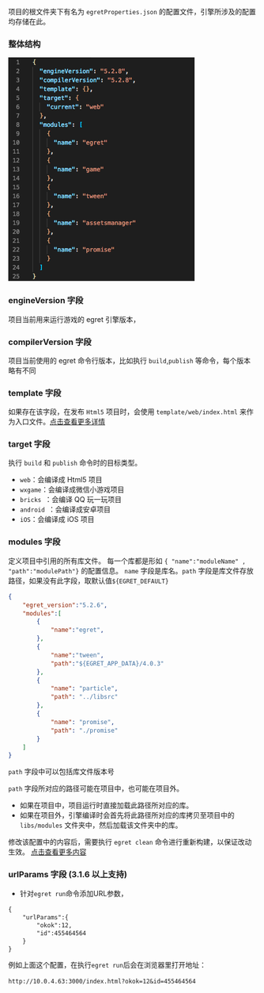 
项目的根文件夹下有名为 ```egretProperties.json``` 的配置文件，引擎所涉及的配置均存储在此。

### 整体结构

![](./p1.png)

### engineVersion 字段

项目当前用来运行游戏的 egret 引擎版本，

### compilerVersion 字段
项目当前使用的 egret 命令行版本，比如执行 `build`,`publish` 等命令，每个版本略有不同

### template 字段
如果存在该字段，在发布 `Html5` 项目时，会使用 `template/web/index.html` 来作为入口文件。[点击查看更多详情](../tempfile/index.html)

### target 字段
执行 `build` 和 `publish` 命令时的目标类型。

* `web`：会编译成 Html5 项目
* `wxgame`：会编译成微信小游戏项目
* `bricks `：会编译 QQ 玩一玩项目
* `android `：会编译成安卓项目
* `iOS`：会编译成 iOS 项目

### modules 字段
定义项目中引用的所有库文件。
每一个库都是形如 ```{ "name":"moduleName" , "path":"modulePath"}``` 的配置信息。
```name``` 字段是库名。```path``` 字段是库文件存放路径，如果没有此字段，取默认值```${EGRET_DEFAULT}```

``` json
{
	"egret_version":"5.2.6",
	"modules":[
		{
			"name":"egret",
		},
		{
			"name":"tween",
			"path":"${EGRET_APP_DATA}/4.0.3"
		},
		{
			"name": "particle",
			"path": "../libsrc"
		},
		{
			"name": "promise",
			"path": "./promise"
		}
	]
}
```

```path``` 字段中可以包括库文件版本号

```path``` 字段所对应的路径可能在项目中，也可能在项目外。

* 如果在项目中，项目运行时直接加载此路径所对应的库。
* 如果在项目外，引擎编译时会首先将此路径所对应的库拷贝至项目中的 `libs/modules` 文件夹中，然后加载该文件夹中的库。

修改该配置中的内容后，需要执行 `egret clean` 命令进行重新构建，以保证改动生效。
[点击查看更多内容](../modelconfig/index.html)

### urlParams 字段 (3.1.6 以上支持)

* 针对```egret run```命令添加URL参数，

```
{
	"urlParams":{
		"okok":12,
		"id":455464564
	}
}
```
例如上面这个配置，在执行`egret run`后会在浏览器里打开地址：

`http://10.0.4.63:3000/index.html?okok=12&id=455464564`
